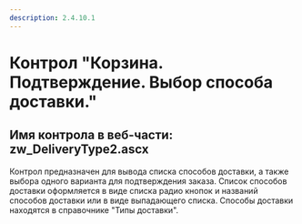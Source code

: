 ```yaml
---
description: 2.4.10.1
---
```


# Контрол "Корзина. Подтверждение. Выбор способа доставки."

## Имя контрола в веб-части: zw\_DeliveryType2.ascx

Контрол предназначен для вывода списка способов доставки, а также выбора одного варианта для подтверждения заказа. Список способов доставки оформляется в виде списка радио кнопок и названий способов доставки или в виде выпадающего списка. Способы доставки находятся в справочнике "Типы доставки".

